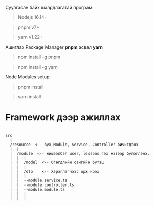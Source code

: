 Суулгасан байх шаардлагатай програм:

> Nodejs 16.14+

> pnpm v7+

> yarn v1.22+

Ашиглах Package Manager **pnpm** эсвэл **yarn**

> npm install -g pnpm

> npm install -g yarn

Node Modules setup:

> pnpm install

> yarn install


# Framework дээр ажиллах

```

src
  |
  /resource  <-- бүх Module, Service, Controller бичигдэнэ
  |  |
  |  /module  <-- жишээлбэл user, lessons гэх мэтээр бүлэглэнэ.
  |  |  |
  |  |  /model  <-- Өгөгдлийн сангийн бүтэц
  |  |  |
  |  |  /dto    <-- Хэрэглэгчээс орж ирэх
  |  |  |
  |  |  --module.service.ts
  |  |  --module.controller.ts
  |  |  --module.module.ts
  |  |  |
  |  |  |

```